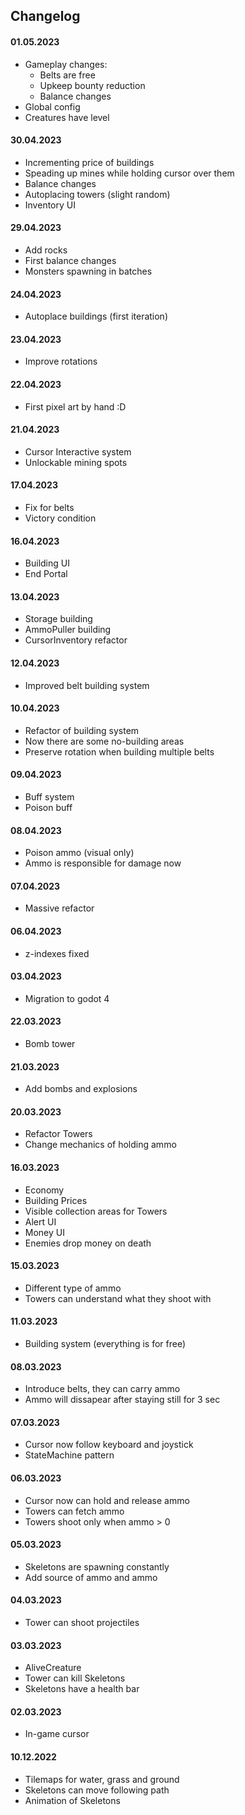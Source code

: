 ## Changelog

#### 01.05.2023
- Gameplay changes:
	- Belts are free
	- Upkeep bounty reduction
	- Balance changes
- Global config
- Creatures have level

#### 30.04.2023
- Incrementing price of buildings
- Speading up mines while holding cursor over them
- Balance changes
- Autoplacing towers (slight random)
- Inventory UI

#### 29.04.2023
- Add rocks
- First balance changes
- Monsters spawning in batches

#### 24.04.2023
- Autoplace buildings (first iteration)

#### 23.04.2023
- Improve rotations

#### 22.04.2023
- First pixel art by hand :D


#### 21.04.2023
- Cursor Interactive system
- Unlockable mining spots

#### 17.04.2023
- Fix for belts
- Victory condition

#### 16.04.2023
- Building UI
- End Portal

#### 13.04.2023
- Storage building
- AmmoPuller building
- CursorInventory refactor

#### 12.04.2023
- Improved belt building system

#### 10.04.2023
- Refactor of building system
- Now there are some no-building areas
- Preserve rotation when building multiple belts

#### 09.04.2023
- Buff system
- Poison buff

#### 08.04.2023
- Poison ammo (visual only)
- Ammo is responsible for damage now

#### 07.04.2023
- Massive refactor

#### 06.04.2023
- z-indexes fixed

#### 03.04.2023
- Migration to godot 4

#### 22.03.2023
- Bomb tower

#### 21.03.2023
- Add bombs and explosions

#### 20.03.2023
- Refactor Towers
- Change mechanics of holding ammo

#### 16.03.2023
- Economy
- Building Prices
- Visible collection areas for Towers
- Alert UI
- Money UI
- Enemies drop money on death

#### 15.03.2023
- Different type of ammo
- Towers can understand what they shoot with

#### 11.03.2023
- Building system (everything is for free)

#### 08.03.2023
- Introduce belts, they can carry ammo
- Ammo will dissapear after staying still for 3 sec

#### 07.03.2023
- Cursor now follow keyboard and joystick
- StateMachine pattern

#### 06.03.2023
- Cursor now can hold and release ammo
- Towers can fetch ammo
- Towers shoot only when ammo > 0

#### 05.03.2023
- Skeletons are spawning constantly
- Add source of ammo and ammo

#### 04.03.2023
- Tower can shoot projectiles

#### 03.03.2023
- AliveCreature
- Tower can kill Skeletons
- Skeletons have a health bar 

#### 02.03.2023
- In-game cursor

#### 10.12.2022
- Tilemaps for water, grass and ground
- Skeletons can move following path
- Animation of Skeletons


